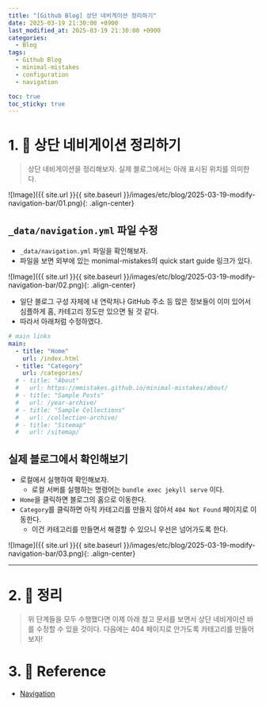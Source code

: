 ```yaml
---
title: "[Github Blog] 상단 네비게이션 정리하기"
date: 2025-03-19 21:30:00 +0900
last_modified_at: 2025-03-19 21:30:00 +0900
categories:
  - Blog
tags:
  - Github Blog
  - minimal-mistakes
  - configuration
  - navigation

toc: true
toc_sticky: true
---
```


# 1. 📂 상단 네비게이션 정리하기

> 상단 네비게이션을 정리해보자. 실제 블로그에서는 아래 표시된 위치를 의미한다.

![Image]({{ site.url }}{{ site.baseurl }}/images/etc/blog/2025-03-19-modify-navigation-bar/01.png){: .align-center}

## `_data/navigation.yml` 파일 수정

- `_data/navigation.yml` 파일을 확인해보자.
- 파일을 보면 외부에 있는 monimal-mistakes의 quick start guide 링크가 있다.

![Image]({{ site.url }}{{ site.baseurl }}/images/etc/blog/2025-03-19-modify-navigation-bar/02.png){: .align-center}

- 일단 블로그 구성 자체에 내 연락처나 GitHub 주소 등 많은 정보들이 이미 있어서 심플하게 홈, 카테고리 정도만 있으면 될 것 같다.
- 따라서 아래처럼 수정하였다.

```yaml
# main links
main:
  - title: "Home"
    url: /index.html
  - title: "Category"
    url: /categories/
  # - title: "About"
  #   url: https://mmistakes.github.io/minimal-mistakes/about/
  # - title: "Sample Posts"
  #   url: /year-archive/
  # - title: "Sample Collections"
  #   url: /collection-archive/
  # - title: "Sitemap"
  #   url: /sitemap/
```

## 실제 블로그에서 확인해보기

- 로컬에서 실행하여 확인해보자.
  - 로컬 서버를 실행하는 명령어는 `bundle exec jekyll serve` 이다.
- `Home`을 클릭하면 블로그의 홈으로 이동한다.
- `Category`를 클릭하면 아직 카테고리를 만들지 않아서 `404 Not Found` 페이지로 이동한다.
  - 이건 카테고리를 만들면서 해결할 수 있으니 우선은 넘어가도록 한다.

![Image]({{ site.url }}{{ site.baseurl }}/images/etc/blog/2025-03-19-modify-navigation-bar/03.png){: .align-center}

---

# 2. 📝 정리

> 위 단계들을 모두 수행했다면 이제 아래 참고 문서를 보면서 상단 네비게이션 바를 수정할 수 있을 것이다. 다음에는 404 페이지로 안가도록 카테고리를 만들어보자!

# 3. 🔗 Reference

- [Navigation](https://mmistakes.github.io/minimal-mistakes/docs/navigation/)